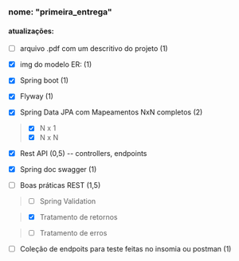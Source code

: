 ### nome: "primeira_entrega"
#### atualizações:

- [ ] arquivo .pdf com um descritivo do projeto (1)

- [x] img do modelo ER: (1)

- [x] Spring boot (1)

- [x] Flyway (1)

- [x] Spring Data JPA com Mapeamentos NxN completos (2) 
> - [x] N x 1
> - [x] N x N

- [x] Rest API (0,5) -- controllers, endpoints

- [x] Spring doc swagger (1)

- [ ] Boas práticas REST (1,5)

> - [ ] Spring Validation

> - [x] Tratamento de retornos

> - [ ] Tratamento de erros

- [ ] Coleção de endpoits para teste feitas no insomia ou postman (1)
